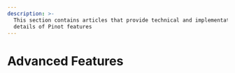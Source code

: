 ```yaml
---
description: >-
  This section contains articles that provide technical and implementation
  details of Pinot features
---
```


# Advanced Features

